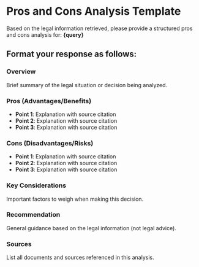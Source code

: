 # Pros and Cons Analysis Template

Based on the legal information retrieved, please provide a structured pros and cons analysis for: **{query}**

## Format your response as follows:

### Overview
Brief summary of the legal situation or decision being analyzed.

### Pros (Advantages/Benefits)
- **Point 1**: Explanation with source citation
- **Point 2**: Explanation with source citation
- **Point 3**: Explanation with source citation

### Cons (Disadvantages/Risks)
- **Point 1**: Explanation with source citation  
- **Point 2**: Explanation with source citation
- **Point 3**: Explanation with source citation

### Key Considerations
Important factors to weigh when making this decision.

### Recommendation
General guidance based on the legal information (not legal advice).

### Sources
List all documents and sources referenced in this analysis.
